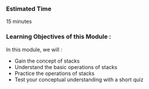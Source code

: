 ### Estimated Time

15 minutes

### Learning Objectives of this Module :

In this module, we will :

   - Gain the concept of stacks
   - Understand the basic operations of stacks
   - Practice the operations of stacks
   - Test your conceptual understanding with a short quiz


